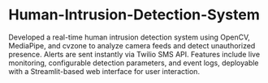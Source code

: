 # Human-Intrusion-Detection-System
 Developed a real-time human intrusion detection system using OpenCV, MediaPipe, and cvzone to analyze camera feeds and detect unauthorized presence. Alerts are sent instantly via Twilio SMS API. Features include live monitoring, configurable detection parameters, and event logs, deployable with a Streamlit-based web interface for user interaction.
